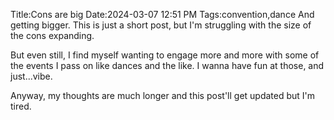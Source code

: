 Title:Cons are big
Date:2024-03-07 12:51 PM
Tags:convention,dance
And getting bigger. This is just a short post, but I'm struggling with the size of the cons expanding.

But even still, I find myself wanting to engage more and more with some of the events I pass on like dances and the like. I wanna have fun at those, and just...vibe.

Anyway, my thoughts are much longer and this post'll get updated but I'm tired.